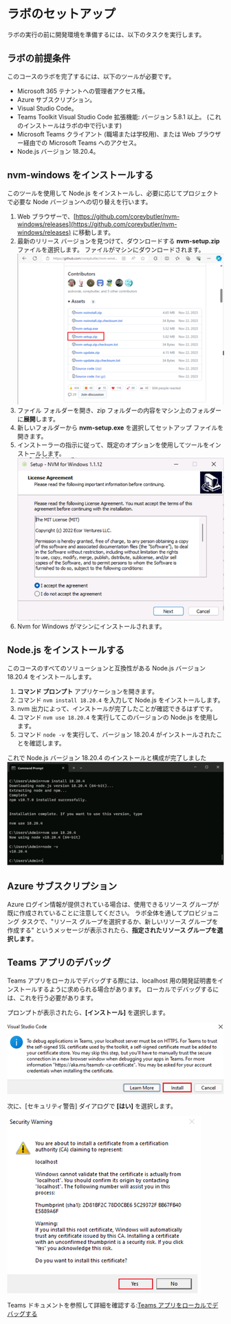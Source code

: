 # ラボのセットアップ

ラボの実行の前に開発環境を準備するには、以下のタスクを実行します。

## ラボの前提条件

このコースのラボを完了するには、以下のツールが必要です。

- Microsoft 365 テナントへの管理者アクセス権。
- Azure サブスクリプション。
- Visual Studio Code。
- Teams Toolkit Visual Studio Code 拡張機能: バージョン 5.8.1 以上。 (これのインストールはラボの中で行います)
- Microsoft Teams クライアント (職場または学校用)、または Web ブラウザー経由での Microsoft Teams へのアクセス。
- Node.js バージョン 18.20.4。

## nvm-windows をインストールする

このツールを使用して Node.js をインストールし、必要に応じてプロジェクトで必要な Node バージョンへの切り替えを行います。

1. Web ブラウザーで、[https://github.com/coreybutler/nvm-windows/releases](https://github.com/coreybutler/nvm-windows/releases) に移動します。
2. 最新のリリース バージョンを見つけて、ダウンロードする **nvm-setup.zip** ファイルを選択します。  ファイルがマシンにダウンロードされます。 ![nvm-setup.zip ダウンロードのスクリーンショット](../../media/download-nvm-setup.png)
3. ファイル フォルダーを開き、zip フォルダーの内容をマシン上のフォルダーに**展開**します。
4. 新しいフォルダーから **nvm-setup.exe** を選択してセットアップ ファイルを開きます。
5. インストーラーの指示に従って、既定のオプションを使用してツールをインストールします。 ![nvm インストールのセットアップのスクリーンショット](../../media/install-nvm.png)
6. Nvm for Windows がマシンにインストールされます。

## Node.js をインストールする

このコースのすべてのソリューションと互換性がある Node.js バージョン 18.20.4 をインストールします。

1. **コマンド プロンプト** アプリケーションを開きます。
2. コマンド `nvm install 18.20.4` を入力して Node.js をインストールします。
3. nvm 出力によって、インストールが完了したことが確認できるはずです。
4. コマンド `nvm use 18.20.4` を実行してこのバージョンの Node.js を使用します。
5. コマンド `node -v` を実行して、バージョン 18.20.4 がインストールされたことを確認します。

これで Node.js バージョン 18.20.4 のインストールと構成が完了しました ![npm のインストールのスクリーンショット](../../media/nvm-install-npm.png)

## Azure サブスクリプション

Azure ログイン情報が提供されている場合は、使用できるリソース グループが既に作成されていることに注意してください。  ラボ全体を通してプロビジョニング タスクで、"リソース グループを選択するか、新しいリソース グループを作成する" というメッセージが表示されたら、**指定されたリソース グループを選択します**。

## Teams アプリのデバッグ

Teams アプリをローカルでデバッグする際には、localhost 用の開発証明書をインストールするように求められる場合があります。  ローカルでデバッグするには、これを行う必要があります。

プロンプトが表示されたら、**[インストール]** を選択します。

![開発証明書をインストールするためのプロンプトのスクリーンショット。](../../media/install-certificate.png)

次に、[セキュリティ警告] ダイアログで **[はい]** を選択します。

![セキュリティ ダイアログのスクリーンショット。](../../media/development-certificate.png)

Teams ドキュメントを参照して詳細を確認する:[Teams アプリをローカルでデバッグする](https://learn.microsoft.com/microsoftteams/platform/toolkit/debug-local?tabs=Windows&pivots=visual-studio-code-v5)
